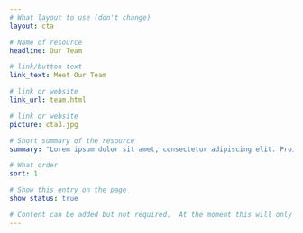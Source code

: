```yaml
---
# What layout to use (don't change)
layout: cta

# Name of resource
headline: Our Team

# link/button text
link_text: Meet Our Team

# link or website
link_url: team.html

# link or website
picture: cta3.jpg

# Short summary of the resource
summary: "Lorem ipsum dolor sit amet, consectetur adipiscing elit. Proin euismod, mauris ut mattis consectetur, eros urna fringilla tellus, at egestas purus ligula eget purus."

# What order
sort: 1

# Show this entry on the page
show_status: true

# Content can be added but not required.  At the moment this will only show on the home page area.
---
```

